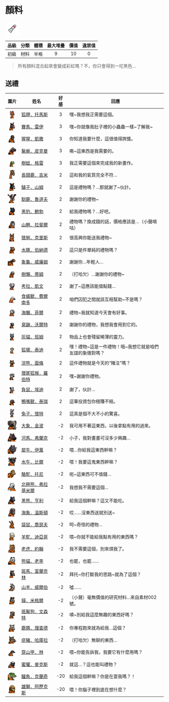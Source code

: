 # 顏料

![img](images/item_pic_YL.png)

|品級|分類|體積|最大堆疊|價值|違禁值|
|:--:|:--:|:--:|:--:|:--:|:--:|
|初級|材料|半格|9|10|0|

> 所有顏料混合起來會變成彩虹嗎？不，你只會得到一坨黑色…

## 送禮

|圖片|姓名|好感|回應|
|:--:|--|:--:|--|
|![img](images/fox.png)|[狐貍．托馬斯](狐貍．托馬斯.md)|3|嘿\~我想我正需要這個。|
|![img](images/horse.png)|[賽馬．雷伊](賽馬．雷伊.md)|3|嘿\~你就像我肚子裡的小蟲蟲一樣\~了解我\~|
|![img](images/chimpanzee.png)|[猩猩．凱撒](猩猩．凱撒.md)|3|你知道我要什麼，這很值得誇獎。|
|![img](images/MarineIguana.png)|[鬣蜥．皮克曼](鬣蜥．皮克曼.md)|3|嘶\~這東西是我需要的。|
|![img](images/Treefrog.png)|[樹蛙．格雷](樹蛙．格雷.md)|3|我正需要這個來完成我的新畫作。|
|![img](images/giraffe.png)|[長頸鹿．吉米](長頸鹿．吉米.md)|2|這和我的氣質完全不符…|
|![img](images/donkey.png)|[驢子．山姆](驢子．山姆.md)|2|這是禮物嗎？…那就謝了\~伙計。|
|![img](images/reindeer.png)|[馴鹿．魯道夫](馴鹿．魯道夫.md)|2|謝謝你的禮物\~|
|![img](images/BlackPanther.png)|[黑豹．鮑勃](黑豹．鮑勃.md)|2|給我禮物嗎？…好吧。|
|![img](images/Mandrill.png)|[山魈．拉斐爾](山魈．拉斐爾.md)|2|禮物嗎？換成錢的話，價格應該是…（小聲嘀咕）|
|![img](images/Lynx.png)|[猞猁．克里斯](猞猁．克里斯.md)|2|很高興你能送我禮物\~|
|![img](images/Capybara.png)|[水豚．伯納德](水豚．伯納德.md)|2|這只是件單純的禮物嗎？|
|![img](images/Tortoise.png)|[象龜．威廉姆](象龜．威廉姆.md)|2|謝謝你…年輕人…|
|![img](images/sloth.png)|[樹懶．蒂姆](樹懶．蒂姆.md)|2|（打哈欠）…謝謝你的禮物\~|
|![img](images/Koala.png)|[考拉．凱文](考拉．凱文.md)|2|謝了\~這應該能值點錢…|
|![img](images/Anteater.png)|[食蟻獸．費爾南多](食蟻獸．費爾南多.md)|2|咱們囚犯之間就該互相幫助\~不是嗎？|
|![img](images/SeaOtter.png)|[海獺．菲爾](海獺．菲爾.md)|2|禮物\~我就知道今天會有好事。|
|![img](images/skunk.png)|[臭鼬．沃爾特](臭鼬．沃爾特.md)|2|謝謝你的禮物，我想我會用到它的。|
|![img](images/cat.png)|[灰貓．班姆](灰貓．班姆.md)|2|物品上也會殘留稀薄的靈力。|
|![img](images/meerkat.png)|[狐獴．泰迪](狐獴．泰迪.md)|2|嘿！禮物\~這是一件禮物！哦\~我想它就是咱們友誼的象徵對嗎？|
|![img](images/Raccoon.png)|[浣熊．面條](浣熊．面條.md)|2|這件禮物就是今天的“賭注”嗎？|
|![img](images/RingTailedLemur.png)|[環尾狐猴．羅伯特](環尾狐猴．羅伯特.md)|2|嘿\~謝謝你禮物。|
|![img](images/Possum.png)|[負鼠．埃迪](負鼠．埃迪.md)|2|謝了，伙計…|
|![img](images/platypus.png)|[鴨嘴獸．泰瑞](鴨嘴獸．泰瑞.md)|2|這筆投資包你穩賺不賠。|
|![img](images/rabbit.png)|[兔子．懷特](兔子．懷特.md)|2|這真是個不大不小的驚喜。|
|![img](images/elephant.png)|[大象．金波](大象．金波.md)|-2|我可用不著這東西，以後拿點有用的過來。|
|![img](images/hippopotamus.png)|[河馬．弗蘭克](河馬．弗蘭克.md)|-2|小子，我對畫畫可沒多少興趣…|
|![img](images/rhinoceros.png)|[犀牛．伊萬](犀牛．伊萬.md)|-2|喂…你給我這東西幹嘛？|
|![img](images/AfricanBuffalo.png)|[水牛．比爾](水牛．比爾.md)|-2|喂！我要這鬼東西幹嘛？|
|![img](images/camel.png)|[駱駝．托尼](駱駝．托尼.md)|-2|呃\~這東西可不值錢…|
|![img](images/PolarBear.png)|[北極熊．弗拉基米爾](北極熊．弗拉基米爾.md)|-2|我想我不需要這個…|
|![img](images/BlackBear.png)|[黑熊．亨利](黑熊．亨利.md)|-2|給我這個幹嘛？這又不能吃。|
|![img](images/walrus.png)|[海象．溫斯頓](海象．溫斯頓.md)|-2|哎……沒東西送就別送\~|
|![img](images/kangaroo.png)|[袋鼠．喬瑟夫](袋鼠．喬瑟夫.md)|-2|呵\~奇怪的禮物…|
|![img](images/Alpaca.png)|[羊駝．迪亞哥](羊駝．迪亞哥.md)|-2|喂\~你就不能給我點有用的東西嗎？|
|![img](images/tiger.png)|[老虎．約翰](老虎．約翰.md)|-2|我不需要這個，別來煩我了。|
|![img](images/panda.png)|[熊貓．老李](熊貓．老李.md)|-2|也罷，也罷……|
|![img](images/zebra.png)|[斑馬．富蘭克林](斑馬．富蘭克林.md)|-2|拜托\~你打斷我的思路\~就為了這個？|
|![img](images/goat.png)|[山羊．威爾伯](山羊．威爾伯.md)|-2|噓……|
|![img](images/tapir.png)|[貘．米格爾](貘．米格爾.md)|-2|（小聲）毫無價值的研究材料…來自素材002號。|
|![img](images/SpottedHyaena.png)|[斑鬣狗．文森特](斑鬣狗．文森特.md)|-2|嘖\~別給我這麼無趣的東西好嗎？|
|![img](images/DeerDolphin.png)|[鹿豚．理查德](鹿豚．理查德.md)|-2|你專程跑來就為給我…這個？|
|![img](images/Warthog.png)|[疣豬．哈庫拉](疣豬．哈庫拉.md)|-2|（打哈欠）無聊的東西…|
|![img](images/pangolin.png)|[穿山甲．林](穿山甲．林.md)|-2|喂\~你能告訴我，我要它有什麼用嗎？|
|![img](images/HoneyBadger.png)|[蜜獾．麥克斯](蜜獾．麥克斯.md)|-2|就這…？這也能叫禮物？|
|![img](images/crocodile.png)|[鱷魚．克蘭奇](鱷魚．克蘭奇.md)|-20|給我這個幹嘛？你是在耍我嗎？！|
|![img](images/lion.png)|[雄獅．阿歷克斯](雄獅．阿歷克斯.md)|-20|喂！你腦子裡到底在想什麼？|

